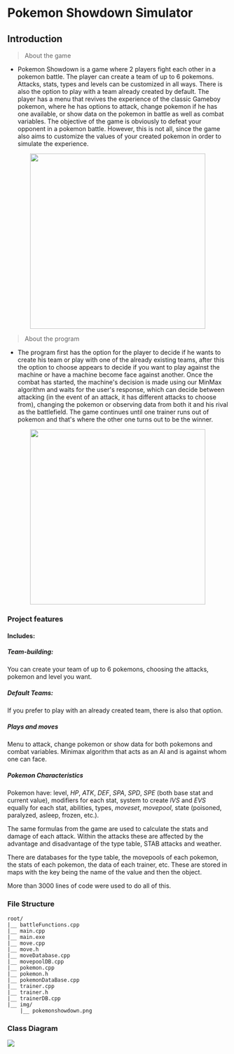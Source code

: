 # Pokemon Showdown Simulator



Introduction
-----

> About the game
- Pokemon Showdown is a game where 2 players fight each other in a pokemon battle. The player can create a team of up to 6 pokemons. Attacks, stats, types and levels can be customized in all ways. There is also the option to play with a team already created by default. The player has a menu that revives the experience of the classic Gameboy pokemon, where he has options to attack, change pokemon if he has one available, or show data on the pokemon in battle as well as combat variables. The objective of the game is obviously to defeat your opponent in a pokemon battle. However, this is not all, since the game also aims to customize the values of your created pokemon in order to simulate the experience.

<p align="center"><img src="https://imgur.com/Ub8b3sF.png " width=400></p>  

> About the program
- The program first has the option for the player to decide if he wants to create his team or play with one of the already existing teams, after this the option to choose appears to decide if you want to play against the machine or have a machine become face against another. Once the combat has started, the machine's decision is made using our MinMax algorithm and waits for the user's response, which can decide between attacking (in the event of an attack, it has different attacks to choose from), changing the pokemon or observing data from both it and his rival as the battlefield. The game continues until one trainer runs out of pokemon and that's where the other one turns out to be the winner.  
<p align="center"><img src="https://imgur.com/LEGAjqJ.png" width=400></p>  


### Project features
#### Includes:
##### Team-building:  
You can create your team of up to 6 pokemons, choosing the attacks, pokemon and level you want.
##### Default Teams:  
If you prefer to play with an already created team, there is also that option.
##### Plays and moves
Menu to attack, change pokemon or show data for both pokemons and combat variables.
Minimax algorithm that acts as an AI and is against whom one can face.

##### Pokemon Characteristics
Pokemon have: 
level, _HP_, _ATK_, _DEF_, _SPA_, _SPD_, _SPE_ (both base stat and current value), modifiers for each stat, system to create _IVS_ and _EVS_ equally for each stat, abilities, types, _moveset_, _movepool_, state (poisoned, paralyzed, asleep, frozen, etc.).

The same formulas from the game are used to calculate the stats and damage of each attack. Within the attacks these are affected by the advantage and disadvantage of the type table, STAB attacks and weather.

There are databases for the type table, the movepools of each pokemon, the stats of each pokemon, the data of each trainer, etc. These are stored in maps with the key being the name of the value and then the object.

More than 3000 lines of code were used to do all of this.


### File Structure
```
root/
|__ battleFunctions.cpp
|__ main.cpp
|__ main.exe
|__ move.cpp
|__ move.h	
|__ moveDatabase.cpp
|__ movepoolDB.cpp
|__ pokemon.cpp
|__ pokemon.h
|__ pokemonDataBase.cpp
|__ trainer.cpp
|__ trainer.h
|__ trainerDB.cpp	
|__ img/
    |__ pokemonshowdown.png				
```

### Class Diagram
<p aling="center">
<img src="https://github.com/CS1103/proyecto-final-grupo8_pokemon/blob/main/img/UML%20class.png">
</p>

